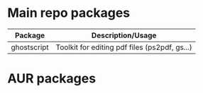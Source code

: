 # Main repo packages

|Package|Description/Usage|
|-|-|
|ghostscript|Toolkit for editing pdf files (ps2pdf, gs...)|

# AUR packages
